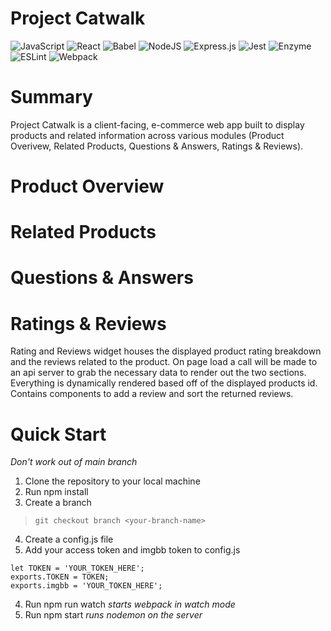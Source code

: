 # Project Catwalk

![JavaScript](https://img.shields.io/badge/javascript-%23323330.svg?style=for-the-badge&logo=javascript&logoColor=%23F7DF1E) ![React](https://img.shields.io/badge/react-%2320232a.svg?style=for-the-badge&logo=react&logoColor=%2361DAFB) ![Babel](https://img.shields.io/badge/Babel-F9DC3e?style=for-the-badge&logo=babel&logoColor=black) ![NodeJS](https://img.shields.io/badge/node.js-6DA55F?style=for-the-badge&logo=node.js&logoColor=white) ![Express.js](https://img.shields.io/badge/express.js-%23404d59.svg?style=for-the-badge&logo=express&logoColor=%2361DAFB) ![Jest](https://img.shields.io/badge/-jest-%23C21325?style=for-the-badge&logo=jest&logoColor=white) ![Enzyme](https://img.shields.io/badge/-Enzyme-20232A?style=for-the-badge&logo=testingLibrary&logoColor=red) ![ESLint](https://img.shields.io/badge/ESLint-4B3263?style=for-the-badge&logo=eslint&logoColor=white) ![Webpack](https://img.shields.io/badge/webpack-%238DD6F9.svg?style=for-the-badge&logo=webpack&logoColor=black)

# Summary
Project Catwalk is a client-facing, e-commerce web app built to display products and related information across various modules (Product Overivew, Related Products, Questions & Answers, Ratings & Reviews).

# Product Overview

# Related Products

# Questions & Answers

# Ratings & Reviews
Rating and Reviews widget houses the displayed product rating breakdown and the reviews related to the product.  On page load a call will be made to an api server to grab the necessary data to render out the two sections.  Everything is dynamically rendered based off of the displayed products id.  Contains components to add a review and sort the returned reviews.

# Quick Start
*Don't work out of main branch*
1. Clone the repository to your local machine
2. Run npm install
3. Create a branch
> `git checkout branch <your-branch-name>`
4. Create a config.js file
5. Add your access token and imgbb token to config.js
```
let TOKEN = 'YOUR_TOKEN_HERE';
exports.TOKEN = TOKEN;
exports.imgbb = 'YOUR_TOKEN_HERE';
```
4. Run npm run watch *starts webpack in watch mode*
5. Run npm start *runs nodemon on the server*

